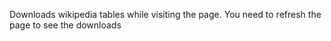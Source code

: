 Downloads wikipedia tables while visiting the page. You need to refresh the page to see the downloads
